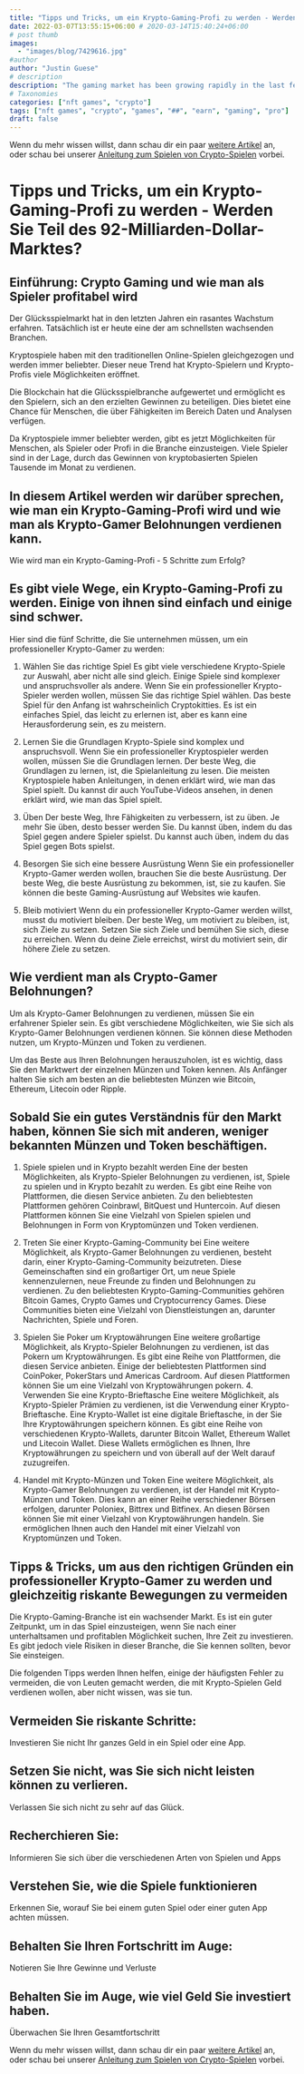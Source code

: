 ```yaml
---
title: "Tipps und Tricks, um ein Krypto-Gaming-Profi zu werden - Werden Sie Teil des 92-Milliarden-Dollar-Marktes?"
date: 2022-03-07T13:55:15+06:00 # 2020-03-14T15:40:24+06:00
# post thumb
images:
  - "images/blog/7429616.jpg"
#author
author: "Justin Guese"
# description
description: "The gaming market has been growing rapidly in the last few years. In fact, it is one of the fastest-growing industries today."
# Taxonomies
categories: ["nft games", "crypto"]
tags: ["nft games", "crypto", "games", "##", "earn", "gaming", "pro"]
draft: false
---
```



Wenn du mehr wissen willst, dann schau dir ein paar [weitere Artikel](/blog/) an, oder schau bei unserer [Anleitung zum Spielen von Crypto-Spielen](/services/how-do-i-get-started/) vorbei.

# Tipps und Tricks, um ein Krypto-Gaming-Profi zu werden - Werden Sie Teil des 92-Milliarden-Dollar-Marktes?

## Einführung: Crypto Gaming und wie man als Spieler profitabel wird

Der Glücksspielmarkt hat in den letzten Jahren ein rasantes Wachstum erfahren. Tatsächlich ist er heute eine der am schnellsten wachsenden Branchen.

Kryptospiele haben mit den traditionellen Online-Spielen gleichgezogen und werden immer beliebter. Dieser neue Trend hat Krypto-Spielern und Krypto-Profis viele Möglichkeiten eröffnet.

Die Blockchain hat die Glücksspielbranche aufgewertet und ermöglicht es den Spielern, sich an den erzielten Gewinnen zu beteiligen. Dies bietet eine Chance für Menschen, die über Fähigkeiten im Bereich Daten und Analysen verfügen.

Da Kryptospiele immer beliebter werden, gibt es jetzt Möglichkeiten für Menschen, als Spieler oder Profi in die Branche einzusteigen. Viele Spieler sind in der Lage, durch das Gewinnen von kryptobasierten Spielen Tausende im Monat zu verdienen.

## In diesem Artikel werden wir darüber sprechen, wie man ein Krypto-Gaming-Profi wird und wie man als Krypto-Gamer Belohnungen verdienen kann. 

Wie wird man ein Krypto-Gaming-Profi - 5 Schritte zum Erfolg?

## Es gibt viele Wege, ein Krypto-Gaming-Profi zu werden. Einige von ihnen sind einfach und einige sind schwer.

Hier sind die fünf Schritte, die Sie unternehmen müssen, um ein professioneller Krypto-Gamer zu werden: 

1. Wählen Sie das richtige Spiel Es gibt viele verschiedene Krypto-Spiele zur Auswahl, aber nicht alle sind gleich. Einige Spiele sind komplexer und anspruchsvoller als andere. Wenn Sie ein professioneller Krypto-Spieler werden wollen, müssen Sie das richtige Spiel wählen. Das beste Spiel für den Anfang ist wahrscheinlich Cryptokitties. Es ist ein einfaches Spiel, das leicht zu erlernen ist, aber es kann eine Herausforderung sein, es zu meistern. 

2. Lernen Sie die Grundlagen Krypto-Spiele sind komplex und anspruchsvoll. Wenn Sie ein professioneller Kryptospieler werden wollen, müssen Sie die Grundlagen lernen. Der beste Weg, die Grundlagen zu lernen, ist, die Spielanleitung zu lesen. Die meisten Kryptospiele haben Anleitungen, in denen erklärt wird, wie man das Spiel spielt. Du kannst dir auch YouTube-Videos ansehen, in denen erklärt wird, wie man das Spiel spielt. 

3. Üben Der beste Weg, Ihre Fähigkeiten zu verbessern, ist zu üben. Je mehr Sie üben, desto besser werden Sie. Du kannst üben, indem du das Spiel gegen andere Spieler spielst. Du kannst auch üben, indem du das Spiel gegen Bots spielst. 

4. Besorgen Sie sich eine bessere Ausrüstung Wenn Sie ein professioneller Krypto-Gamer werden wollen, brauchen Sie die beste Ausrüstung. Der beste Weg, die beste Ausrüstung zu bekommen, ist, sie zu kaufen. Sie können die beste Gaming-Ausrüstung auf Websites wie kaufen. 

5. Bleib motiviert Wenn du ein professioneller Krypto-Gamer werden willst, musst du motiviert bleiben. Der beste Weg, um motiviert zu bleiben, ist, sich Ziele zu setzen. Setzen Sie sich Ziele und bemühen Sie sich, diese zu erreichen. Wenn du deine Ziele erreichst, wirst du motiviert sein, dir höhere Ziele zu setzen.

## Wie verdient man als Crypto-Gamer Belohnungen?

Um als Krypto-Gamer Belohnungen zu verdienen, müssen Sie ein erfahrener Spieler sein. Es gibt verschiedene Möglichkeiten, wie Sie sich als Krypto-Gamer Belohnungen verdienen können. Sie können diese Methoden nutzen, um Krypto-Münzen und Token zu verdienen.

Um das Beste aus Ihren Belohnungen herauszuholen, ist es wichtig, dass Sie den Marktwert der einzelnen Münzen und Token kennen. Als Anfänger halten Sie sich am besten an die beliebtesten Münzen wie Bitcoin, Ethereum, Litecoin oder Ripple.

## Sobald Sie ein gutes Verständnis für den Markt haben, können Sie sich mit anderen, weniger bekannten Münzen und Token beschäftigen. 

1. Spiele spielen und in Krypto bezahlt werden Eine der besten Möglichkeiten, als Krypto-Spieler Belohnungen zu verdienen, ist, Spiele zu spielen und in Krypto bezahlt zu werden. Es gibt eine Reihe von Plattformen, die diesen Service anbieten. Zu den beliebtesten Plattformen gehören Coinbrawl, BitQuest und Huntercoin. Auf diesen Plattformen können Sie eine Vielzahl von Spielen spielen und Belohnungen in Form von Kryptomünzen und Token verdienen. 

2. Treten Sie einer Krypto-Gaming-Community bei Eine weitere Möglichkeit, als Krypto-Gamer Belohnungen zu verdienen, besteht darin, einer Krypto-Gaming-Community beizutreten. Diese Gemeinschaften sind ein großartiger Ort, um neue Spiele kennenzulernen, neue Freunde zu finden und Belohnungen zu verdienen. Zu den beliebtesten Krypto-Gaming-Communities gehören Bitcoin Games, Crypto Games und Cryptocurrency Games. Diese Communities bieten eine Vielzahl von Dienstleistungen an, darunter Nachrichten, Spiele und Foren. 

3. Spielen Sie Poker um Kryptowährungen Eine weitere großartige Möglichkeit, als Krypto-Spieler Belohnungen zu verdienen, ist das Pokern um Kryptowährungen. Es gibt eine Reihe von Plattformen, die diesen Service anbieten. Einige der beliebtesten Plattformen sind CoinPoker, PokerStars und Americas Cardroom. Auf diesen Plattformen können Sie um eine Vielzahl von Kryptowährungen pokern. 4. Verwenden Sie eine Krypto-Brieftasche Eine weitere Möglichkeit, als Krypto-Spieler Prämien zu verdienen, ist die Verwendung einer Krypto-Brieftasche. Eine Krypto-Wallet ist eine digitale Brieftasche, in der Sie Ihre Kryptowährungen speichern können. Es gibt eine Reihe von verschiedenen Krypto-Wallets, darunter Bitcoin Wallet, Ethereum Wallet und Litecoin Wallet. Diese Wallets ermöglichen es Ihnen, Ihre Kryptowährungen zu speichern und von überall auf der Welt darauf zuzugreifen. 

5. Handel mit Krypto-Münzen und Token Eine weitere Möglichkeit, als Krypto-Gamer Belohnungen zu verdienen, ist der Handel mit Krypto-Münzen und Token. Dies kann an einer Reihe verschiedener Börsen erfolgen, darunter Poloniex, Bittrex und Bitfinex. An diesen Börsen können Sie mit einer Vielzahl von Kryptowährungen handeln. Sie ermöglichen Ihnen auch den Handel mit einer Vielzahl von Kryptomünzen und Token.

## Tipps & Tricks, um aus den richtigen Gründen ein professioneller Krypto-Gamer zu werden und gleichzeitig riskante Bewegungen zu vermeiden 

Die Krypto-Gaming-Branche ist ein wachsender Markt. Es ist ein guter Zeitpunkt, um in das Spiel einzusteigen, wenn Sie nach einer unterhaltsamen und profitablen Möglichkeit suchen, Ihre Zeit zu investieren. Es gibt jedoch viele Risiken in dieser Branche, die Sie kennen sollten, bevor Sie einsteigen.

Die folgenden Tipps werden Ihnen helfen, einige der häufigsten Fehler zu vermeiden, die von Leuten gemacht werden, die mit Krypto-Spielen Geld verdienen wollen, aber nicht wissen, was sie tun.

## Vermeiden Sie riskante Schritte:

Investieren Sie nicht Ihr ganzes Geld in ein Spiel oder eine App.

## Setzen Sie nicht, was Sie sich nicht leisten können zu verlieren.

Verlassen Sie sich nicht zu sehr auf das Glück.

## Recherchieren Sie:

Informieren Sie sich über die verschiedenen Arten von Spielen und Apps

## Verstehen Sie, wie die Spiele funktionieren 

Erkennen Sie, worauf Sie bei einem guten Spiel oder einer guten App achten müssen. 

## Behalten Sie Ihren Fortschritt im Auge:

Notieren Sie Ihre Gewinne und Verluste

## Behalten Sie im Auge, wie viel Geld Sie investiert haben. 

Überwachen Sie Ihren Gesamtfortschritt

Wenn du mehr wissen willst, dann schau dir ein paar [weitere Artikel](/blog/) an, oder schau bei unserer [Anleitung zum Spielen von Crypto-Spielen](/services/how-do-i-get-started/) vorbei.

